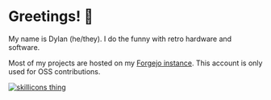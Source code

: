 # Greetings! 👋
My name is Dylan (he/they). I do the funny with retro hardware and software.

Most of my projects are hosted on my [Forgejo instance](https://git.hiden.cc/explore/). This account is only used for OSS contributions.

[![skillicons thing](https://skillicons.dev/icons?i=c,cpp,cs,python,rust,go,java,nodejs,js,html,css,git,linux,nginx,vim)](https://skillicons.dev)
